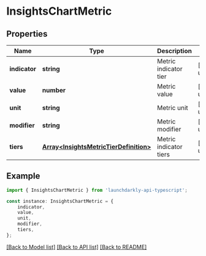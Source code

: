 # InsightsChartMetric


## Properties

Name | Type | Description | Notes
------------ | ------------- | ------------- | -------------
**indicator** | **string** | Metric indicator tier | [default to undefined]
**value** | **number** | Metric value | [default to undefined]
**unit** | **string** | Metric unit | [default to undefined]
**modifier** | **string** | Metric modifier | [default to undefined]
**tiers** | [**Array&lt;InsightsMetricTierDefinition&gt;**](InsightsMetricTierDefinition.md) | Metric indicator tiers | [default to undefined]

## Example

```typescript
import { InsightsChartMetric } from 'launchdarkly-api-typescript';

const instance: InsightsChartMetric = {
    indicator,
    value,
    unit,
    modifier,
    tiers,
};
```

[[Back to Model list]](../README.md#documentation-for-models) [[Back to API list]](../README.md#documentation-for-api-endpoints) [[Back to README]](../README.md)
